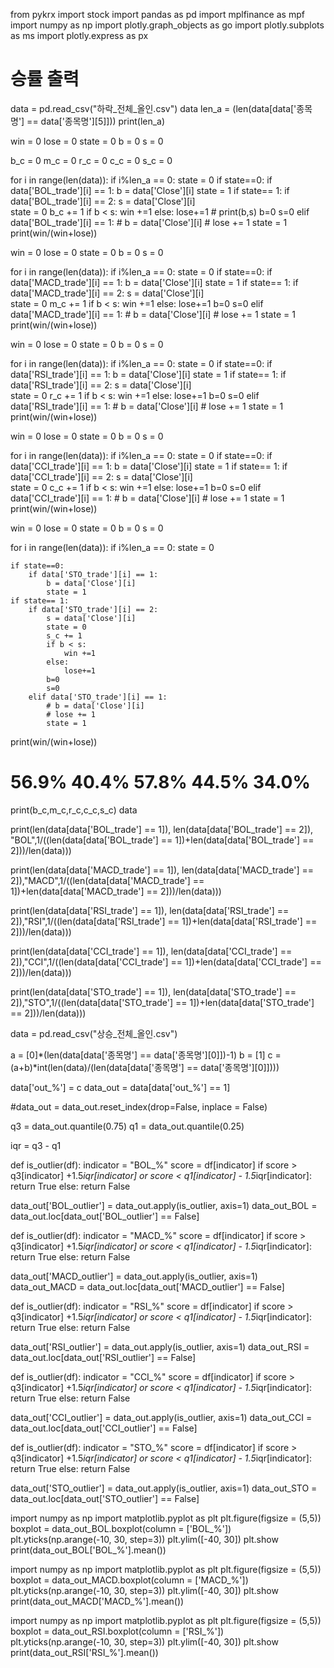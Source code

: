from pykrx import stock
import pandas as pd
import mplfinance as mpf
import numpy as np
import plotly.graph_objects as go
import plotly.subplots as ms
import plotly.express as px

# 승률 출력 

data = pd.read_csv("하락_전체_올인.csv")
data
len_a = (len(data[data['종목명'] == data['종목명'][5]]))
print(len_a)

win = 0
lose = 0
state = 0
b = 0
s = 0

b_c = 0
m_c = 0
r_c = 0
c_c = 0
s_c = 0

for i in range(len(data)):
    if i%len_a == 0:
        state = 0
    if state==0:
        if data['BOL_trade'][i] == 1:
            b = data['Close'][i]
            state = 1
    if state== 1:
        if data['BOL_trade'][i] == 2:
            s = data['Close'][i]  
            state = 0
            b_c += 1 
            if b < s:
                win +=1
            else:
                lose+=1
            # print(b,s)
            b=0
            s=0
        elif data['BOL_trade'][i] == 1:
            # b = data['Close'][i]
            # lose += 1
            state = 1
print(win/(win+lose))

win = 0
lose = 0
state = 0
b = 0
s = 0

for i in range(len(data)):
    if i%len_a == 0:
        state = 0
    if state==0:
        if data['MACD_trade'][i] == 1:
            b = data['Close'][i]
            state = 1
    if state== 1:
        if data['MACD_trade'][i] == 2:
            s = data['Close'][i]  
            state = 0
            m_c += 1 
            if b < s:
                win +=1
            else:
                lose+=1
            b=0
            s=0
        elif data['MACD_trade'][i] == 1:
            # b = data['Close'][i]
            # lose += 1
            state = 1
print(win/(win+lose))

win = 0
lose = 0
state = 0
b = 0
s = 0

for i in range(len(data)):
    if i%len_a == 0:
        state = 0
    if state==0:
        if data['RSI_trade'][i] == 1:
            b = data['Close'][i]
            state = 1
    if state== 1:
        if data['RSI_trade'][i] == 2:
            s = data['Close'][i]  
            state = 0
            r_c += 1 
            if b < s:
                win +=1
            else:
                lose+=1
            b=0
            s=0
        elif data['RSI_trade'][i] == 1:
            # b = data['Close'][i]
            # lose += 1
            state = 1
print(win/(win+lose))

win = 0
lose = 0
state = 0
b = 0
s = 0

for i in range(len(data)):
    if i%len_a == 0:
        state = 0
    if state==0:
        if data['CCI_trade'][i] == 1:
            b = data['Close'][i]
            state = 1
    if state== 1:
        if data['CCI_trade'][i] == 2:
            s = data['Close'][i]  
            state = 0
            c_c += 1 
            if b < s:
                win +=1
            else:
                lose+=1
            b=0
            s=0
        elif data['CCI_trade'][i] == 1:
            # b = data['Close'][i]
            # lose += 1
            state = 1
print(win/(win+lose))



win = 0
lose = 0
state = 0
b = 0
s = 0

for i in range(len(data)):
    if i%len_a == 0:
        state = 0
        
    if state==0:
        if data['STO_trade'][i] == 1:
            b = data['Close'][i]
            state = 1
    if state== 1:
        if data['STO_trade'][i] == 2:
            s = data['Close'][i]  
            state = 0
            s_c += 1 
            if b < s:
                win +=1
            else:
                lose+=1
            b=0
            s=0
        elif data['STO_trade'][i] == 1:
            # b = data['Close'][i]
            # lose += 1
            state = 1
print(win/(win+lose))
# 56.9% 40.4% 57.8% 44.5% 34.0%

print(b_c,m_c,r_c,c_c,s_c)
data

print(len(data[data['BOL_trade']  == 1]), len(data[data['BOL_trade']  == 2]), "BOL",1/((len(data[data['BOL_trade']  == 1])+len(data[data['BOL_trade']  == 2]))/len(data)))


print(len(data[data['MACD_trade']  == 1]), len(data[data['MACD_trade']  == 2]),"MACD",1/((len(data[data['MACD_trade']  == 1])+len(data[data['MACD_trade']  == 2]))/len(data)))


print(len(data[data['RSI_trade']  == 1]), len(data[data['RSI_trade']  == 2]),"RSI",1/((len(data[data['RSI_trade']  == 1])+len(data[data['RSI_trade']  == 2]))/len(data)))


print(len(data[data['CCI_trade']  == 1]), len(data[data['CCI_trade']  == 2]),"CCI",1/((len(data[data['CCI_trade']  == 1])+len(data[data['CCI_trade']  == 2]))/len(data)))


print(len(data[data['STO_trade']  == 1]), len(data[data['STO_trade']  == 2]),"STO",1/((len(data[data['STO_trade']  == 1])+len(data[data['STO_trade']  == 2]))/len(data)))

data = pd.read_csv("상승_전체_올인.csv")

a = [0]*(len(data[data['종목명'] == data['종목명'][0]])-1)
b = [1]
c = (a+b)*int(len(data)/(len(data[data['종목명'] == data['종목명'][0]])))

data['out_%'] = c
data_out = data[data['out_%'] == 1]

#data_out = data_out.reset_index(drop=False, inplace = False)

q3 = data_out.quantile(0.75)
q1 = data_out.quantile(0.25)

iqr = q3 - q1

def is_outlier(df):
    indicator = "BOL_%"
    score = df[indicator]
    if score > q3[indicator] +1.5*iqr[indicator] or score < q1[indicator] - 1.5*iqr[indicator]:
        return True
    else:
        return False


data_out['BOL_outlier'] = data_out.apply(is_outlier, axis=1)
data_out_BOL = data_out.loc[data_out['BOL_outlier'] == False]

def is_outlier(df):
    indicator = "MACD_%"
    score = df[indicator]
    if score > q3[indicator] +1.5*iqr[indicator] or score < q1[indicator] - 1.5*iqr[indicator]:
        return True
    else:
        return False


data_out['MACD_outlier'] = data_out.apply(is_outlier, axis=1)
data_out_MACD = data_out.loc[data_out['MACD_outlier'] == False]

def is_outlier(df):
    indicator = "RSI_%"
    score = df[indicator]
    if score > q3[indicator] +1.5*iqr[indicator] or score < q1[indicator] - 1.5*iqr[indicator]:
        return True
    else:
        return False


data_out['RSI_outlier'] = data_out.apply(is_outlier, axis=1)
data_out_RSI = data_out.loc[data_out['RSI_outlier'] == False]

def is_outlier(df):
    indicator = "CCI_%"
    score = df[indicator]
    if score > q3[indicator] +1.5*iqr[indicator] or score < q1[indicator] - 1.5*iqr[indicator]:
        return True
    else:
        return False


data_out['CCI_outlier'] = data_out.apply(is_outlier, axis=1)
data_out_CCI = data_out.loc[data_out['CCI_outlier'] == False]

def is_outlier(df):
    indicator = "STO_%"
    score = df[indicator]
    if score > q3[indicator] +1.5*iqr[indicator] or score < q1[indicator] - 1.5*iqr[indicator]:
        return True
    else:
        return False


data_out['STO_outlier'] = data_out.apply(is_outlier, axis=1)
data_out_STO = data_out.loc[data_out['STO_outlier'] == False]

import numpy as np
import matplotlib.pyplot as plt
plt.figure(figsize = (5,5))
boxplot = data_out_BOL.boxplot(column = ['BOL_%'])
plt.yticks(np.arange(-10, 30, step=3))
plt.ylim([-40, 30])
plt.show
print(data_out_BOL['BOL_%'].mean())

import numpy as np
import matplotlib.pyplot as plt
plt.figure(figsize = (5,5))
boxplot = data_out_MACD.boxplot(column = ['MACD_%'])
plt.yticks(np.arange(-10, 30, step=3))
plt.ylim([-40, 30])
plt.show
print(data_out_MACD['MACD_%'].mean())

import numpy as np
import matplotlib.pyplot as plt
plt.figure(figsize = (5,5))
boxplot = data_out_RSI.boxplot(column = ['RSI_%'])
plt.yticks(np.arange(-10, 30, step=3))
plt.ylim([-40, 30])
plt.show
print(data_out_RSI['RSI_%'].mean())
